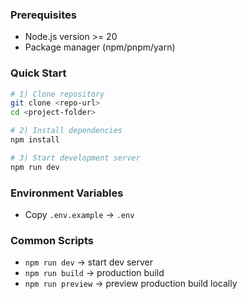 
### Prerequisites
- Node.js version >= 20
- Package manager (npm/pnpm/yarn)

### Quick Start
```bash
# 1) Clone repository
git clone <repo-url>
cd <project-folder>

# 2) Install dependencies
npm install

# 3) Start development server
npm run dev
```

### Environment Variables
- Copy `.env.example` → `.env`

### Common Scripts
- `npm run dev` → start dev server
- `npm run build` → production build
- `npm run preview` → preview production build locally

